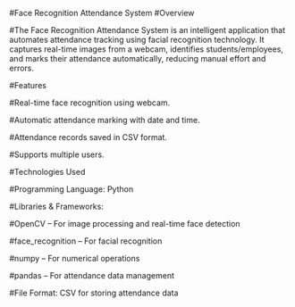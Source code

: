 #Face Recognition Attendance System
#Overview

#The Face Recognition Attendance System is an intelligent application that automates attendance tracking using facial recognition technology. It captures real-time images from a webcam, identifies students/employees, and marks their attendance automatically, reducing manual effort and errors.

#Features

#Real-time face recognition using webcam.

#Automatic attendance marking with date and time.

#Attendance records saved in CSV format.

#Supports multiple users.

#Technologies Used

#Programming Language: Python

#Libraries & Frameworks:

#OpenCV – For image processing and real-time face detection

#face_recognition – For facial recognition

#numpy – For numerical operations

#pandas – For attendance data management

#File Format: CSV for storing attendance data
